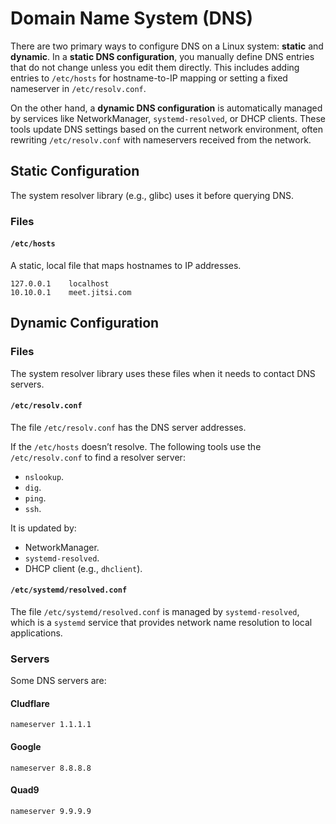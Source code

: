 # Domain Name System (DNS)

There are two primary ways to configure DNS on a Linux system: **static** and **dynamic**. In a **static DNS configuration**, you manually define DNS entries that do not change unless you edit them directly. This includes adding entries to `/etc/hosts` for hostname-to-IP mapping or setting a fixed nameserver in `/etc/resolv.conf`.

On the other hand, a **dynamic DNS configuration** is automatically managed by services like NetworkManager, `systemd-resolved`, or DHCP clients. These tools update DNS settings based on the current network environment, often rewriting `/etc/resolv.conf` with nameservers received from the network.

## Static Configuration

The system resolver library (e.g., glibc) uses it before querying DNS.

### Files

#### `/etc/hosts`

A static, local file that maps hostnames to IP addresses.

```
127.0.0.1    localhost
10.10.0.1    meet.jitsi.com
```

## Dynamic Configuration

### Files

The system resolver library uses these files when it needs to contact DNS servers.

#### `/etc/resolv.conf`

The file `/etc/resolv.conf` has the DNS server addresses.

If the `/etc/hosts` doesn’t resolve. The following tools use the `/etc/resolv.conf` to find a resolver server:
- `nslookup`.
- `dig`.
- `ping`.
- `ssh`.

It is updated by:
- NetworkManager.
- `systemd-resolved`.
- DHCP client (e.g., `dhclient`).

#### `/etc/systemd/resolved.conf`

The file `/etc/systemd/resolved.conf` is managed by `systemd-resolved`, which is a `systemd` service that provides network name resolution to local applications.

### Servers

Some DNS servers are:

#### Cludflare

```
nameserver 1.1.1.1
```

#### Google

```
nameserver 8.8.8.8
```

#### Quad9

```
nameserver 9.9.9.9
```
